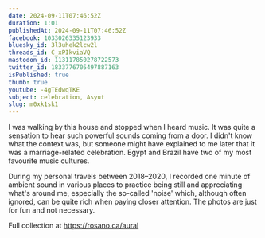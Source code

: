 ```yaml
---
date: 2024-09-11T07:46:52Z
duration: 1:01
publishedAt: 2024-09-11T07:46:52Z
facebook: 1033026335123933
bluesky_id: 3l3uhek2lcw2l
threads_id: C_xPIkviaVQ
mastodon_id: 113117850278722573
twitter_id: 1833776705497887163
isPublished: true
thumb: true
youtube: -4gTEdwqTKE
subject: celebration, Asyut
slug: m0xk1sk1
---
```

I was walking by this house and stopped when I heard music. It was quite a sensation to hear such powerful sounds coming from a door. I didn't know what the context was, but someone might have explained to me later that it was a marriage-related celebration. Egypt and Brazil have two of my most favourite music cultures.

During my personal travels between 2018–2020, I recorded one minute of ambient sound in various places to practice being still and appreciating what's around me, especially the so-called 'noise' which, although often ignored, can be quite rich when paying closer attention. The photos are just for fun and not necessary.

Full collection at https://rosano.ca/aural
